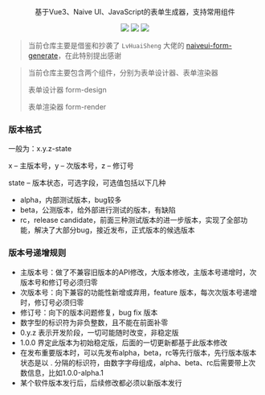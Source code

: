 <p align="center">基于Vue3、Naive UI、JavaScript的表单生成器，支持常用组件</p>
<p align="center">
  <a href="./LICENSE"><img allt="MIT License" src="https://badgen.net/badge/naive-ui/^2.34.3/green"/></a>
  <a href="./LICENSE"><img allt="MIT License" src="https://badgen.net/badge/vue/^3.2.47/green"/></a>
  <a href="./LICENSE"><img allt="MIT License" src="https://badgen.net/badge/vite/^E4.3.2/green"/></a>
</p>

> 当前仓库主要是借鉴和抄袭了 `LvHuaiSheng` 大佬的 [naiveui-form-generate](https://gitee.com/sourcenet/naiveui-form-generate)，在此特别提出感谢

> 当前仓库主要包含两个组件，分别为表单设计器、表单渲染器
> 
> 表单设计器 form-design
> 
> 表单渲染器 form-render

### 版本格式

一般为：x.y.z-state

x – 主版本号，y – 次版本号，z – 修订号

state – 版本状态，可选字段，可选值包括以下几种

+ alpha，内部测试版本，bug较多
+ beta，公测版本，给外部进行测试的版本，有缺陷
+ rc，release candidate，前面三种测试版本的进一步版本，实现了全部功能，解决了大部分bug，接近发布，正式版本的候选版本

### 版本号递增规则

+ 主版本号：做了不兼容旧版本的API修改，大版本修改，主版本号递增时，次版本号和修订号必须归零
+ 次版本号：向下兼容的功能性新增或弃用，feature 版本，每次次版本号递增时，修订号必须归零
+ 修订号：向下的版本问题修复，bug fix 版本
+ 数字型的标识符为非负整数，且不能在前面补零
+ 0.y.z 表示开发阶段，一切可能随时改变，非稳定版
+ 1.0.0 界定此版本为初始稳定版，后面的一切更新都基于此版本修改
+ 在发布重要版本时，可以先发布alpha，beta，rc等先行版本，先行版本版本状态是以 .
  分隔的标识符，由数字字母组成，alpha、beta、rc后需要带上次数信息，比如1.0.0-alpha.1
+ 某个软件版本发行后，后续修改都必须以新版本发行